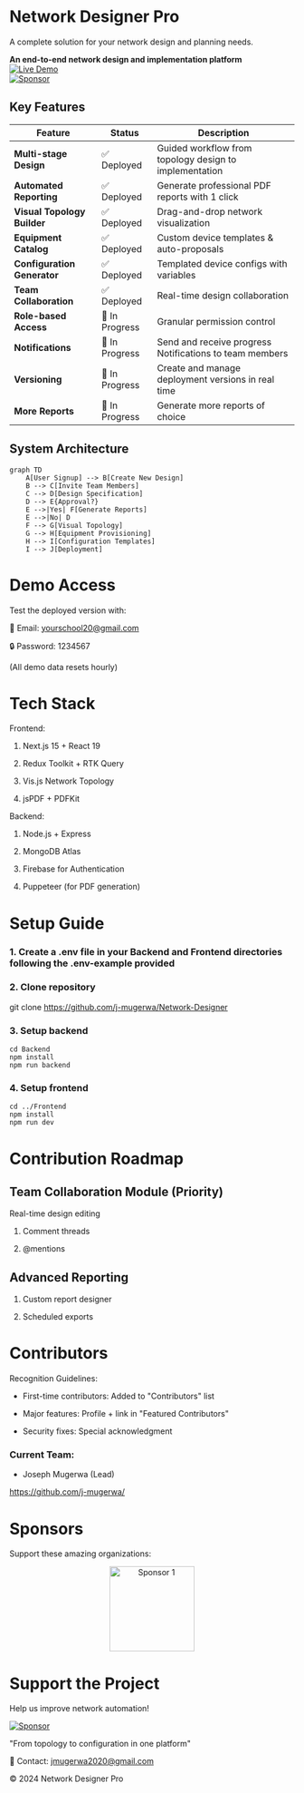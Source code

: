 # Network Designer Pro
 A complete solution for your network design and planning needs.

 

**An end-to-end network design and implementation platform**  
[![Live Demo](https://img.shields.io/badge/Demo-Live%20Application-green)](https://network-designer-frontend.onrender.com/)  
[![Sponsor](https://img.shields.io/badge/Support-Project%20via%20GitHub%20Sponsors-blue)](https://github.com/sponsors/j-mugerwa)

## Key Features

| Feature | Status | Description |
|---------|--------|-------------|
| **Multi-stage Design** | ✅ Deployed | Guided workflow from topology design to implementation |
| **Automated Reporting** | ✅ Deployed | Generate professional PDF reports with 1 click |
| **Visual Topology Builder** | ✅ Deployed | Drag-and-drop network visualization |
| **Equipment Catalog** | ✅ Deployed | Custom device templates & auto-proposals |
| **Configuration Generator** | ✅ Deployed | Templated device configs with variables |
| **Team Collaboration** | ✅ Deployed | Real-time design collaboration |
| **Role-based Access** | 🚧 In Progress | Granular permission control |
| **Notifications** | 🚧 In Progress | Send and receive progress Notifications to team members |
| **Versioning** | 🚧 In Progress | Create and manage deployment versions in real time |
| **More Reports** | 🚧 In Progress | Generate more reports of choice |

## System Architecture

```mermaid
graph TD
    A[User Signup] --> B[Create New Design]
    B --> C[Invite Team Members]
    C --> D[Design Specification]
    D --> E{Approval?}
    E -->|Yes| F[Generate Reports]
    E -->|No| D
    F --> G[Visual Topology]
    G --> H[Equipment Provisioning]
    H --> I[Configuration Templates]
    I --> J[Deployment]
```

#  Demo Access

Test the deployed version with:

🔑 Email: yourschool20@gmail.com

🔒 Password: 1234567

(All demo data resets hourly)

#  Tech Stack
Frontend:

1. Next.js 15 + React 19

2. Redux Toolkit + RTK Query

3. Vis.js Network Topology

4. jsPDF + PDFKit

Backend:

1. Node.js + Express

2. MongoDB Atlas

3. Firebase for Authentication

4. Puppeteer (for PDF generation)

# Setup Guide
### 1. Create a .env file in your Backend and Frontend directories following the .env-example provided
### 2. Clone repository
git clone https://github.com/j-mugerwa/Network-Designer

### 3. Setup backend
```
cd Backend
npm install
npm run backend
```

### 4. Setup frontend

```
cd ../Frontend
npm install
npm run dev
```

#  Contribution Roadmap
## Team Collaboration Module (Priority)

Real-time design editing

1. Comment threads

2. @mentions


## Advanced Reporting

1. Custom report designer

2. Scheduled exports

# Contributors
Recognition Guidelines:

* First-time contributors: Added to "Contributors" list

* Major features: Profile + link in "Featured Contributors"

* Security fixes: Special acknowledgment

### Current Team:

- Joseph Mugerwa (Lead)

https://github.com/j-mugerwa/


# Sponsors
Support these amazing organizations:

<div align="center"> <a href="https://www.bugemauniv.ac.ug/"> <img src="https://upload.wikimedia.org/wikipedia/commons/0/0b/Bugema_logo.png" width="150" alt="Sponsor 1"> </a> </div>



# Support the Project
Help us improve network automation!

[![Sponsor](https://img.shields.io/badge/Support-Project%20via%20GitHub%20Sponsors-blue)](https://github.com/sponsors/j-mugerwa)

"From topology to configuration in one platform"

📧 Contact: jmugerwa2020@gmail.com

© 2024 Network Designer Pro
